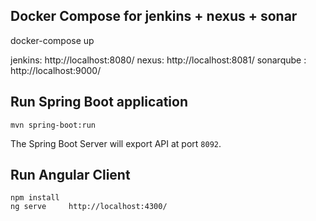 ## Docker Compose for jenkins + nexus + sonar
docker-compose up

jenkins: http://localhost:8080/
nexus: http://localhost:8081/ 
sonarqube : http://localhost:9000/ 

## Run Spring Boot application
```
mvn spring-boot:run
```
The Spring Boot Server will export API at port `8092`.

## Run Angular Client
```
npm install
ng serve     http://localhost:4300/
```
